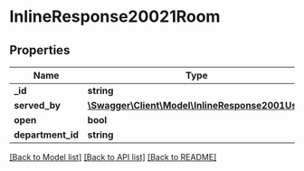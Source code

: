 # InlineResponse20021Room

## Properties
Name | Type | Description | Notes
------------ | ------------- | ------------- | -------------
**_id** | **string** |  | [optional] 
**served_by** | [**\Swagger\Client\Model\InlineResponse2001User**](InlineResponse2001User.md) |  | [optional] 
**open** | **bool** |  | [optional] 
**department_id** | **string** |  | [optional] 

[[Back to Model list]](../../README.md#documentation-for-models) [[Back to API list]](../../README.md#documentation-for-api-endpoints) [[Back to README]](../../README.md)

